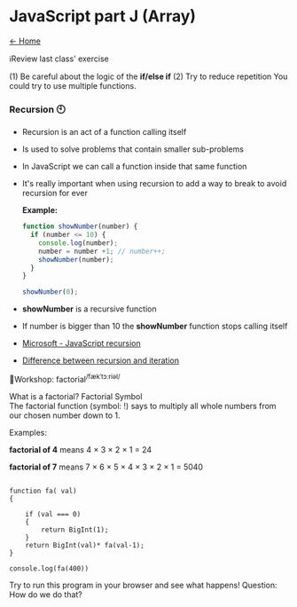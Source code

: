 # JavaScript part J (Array)

[<- Home](README.md)

ℹ️Review last class' exercise

(1) Be careful about the logic of the **if/else if**
(2) Try to reduce repetition
  You could try to use multiple functions.



### Recursion 🕙

- Recursion is an act of a function calling itself
- Is used to solve problems that contain smaller sub-problems
- In JavaScript we can call a function inside that same function
- It's really important when using recursion to add a way to break to avoid recursion for ever

  **Example:**

  ```js
  function showNumber(number) {
    if (number <= 10) {
      console.log(number);
      number = number +1; // number++;
      showNumber(number);
    }
  }

  showNumber(0);
  ```

- **showNumber** is a recursive function
- If number is bigger than 10 the **showNumber** function stops calling itself

- [Microsoft - JavaScript recursion](https://docs.microsoft.com/en-us/scripting/javascript/advanced/recursion-javascript)
- [Difference between recursion and iteration](https://techdifferences.com/difference-between-recursion-and-iteration-2.html)


👷Workshop: factorial<sup>/fækˈtɔːriəl/</sup>

What is a factorial?
Factorial Symbol	
The factorial function (symbol: !) says to multiply all whole numbers from our chosen number down to 1.

Examples:

**factorial of 4** means 4 × 3 × 2 × 1 = 24

**factorial of 7** means 7 × 6 × 5 × 4 × 3 × 2 × 1 = 5040


```

function fa( val)
{

    if (val === 0)
    {
        return BigInt(1);
    }
    return BigInt(val)* fa(val-1);
}

console.log(fa(400))
```

Try to run this program in your browser and see what happens!
Question: How do we do that?